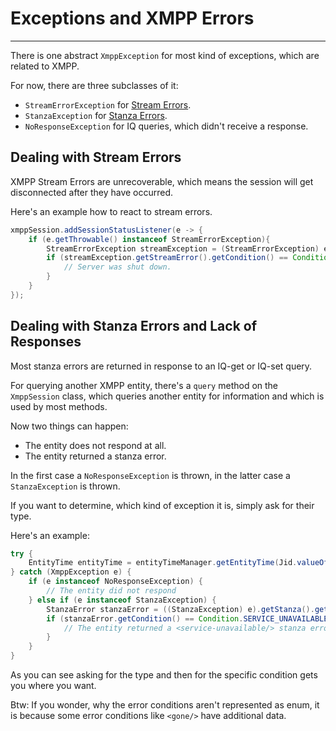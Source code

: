 # Exceptions and XMPP Errors
---

There is one abstract `XmppException` for most kind of exceptions, which are related to XMPP.

For now, there are three subclasses of it:

* `StreamErrorException`  for [Stream Errors][Stream Errors].
* `StanzaException` for [Stanza Errors][Stanza Errors].
* `NoResponseException` for IQ queries, which didn't receive a response.


## Dealing with Stream Errors

XMPP Stream Errors are unrecoverable, which means the session will get disconnected after they have occurred.

Here's an example how to react to stream errors.

```java
xmppSession.addSessionStatusListener(e -> {
    if (e.getThrowable() instanceof StreamErrorException){
        StreamErrorException streamException = (StreamErrorException) e.getThrowable();
        if (streamException.getStreamError().getCondition() == Condition.SYSTEM_SHUTDOWN) {
            // Server was shut down.
        }
    }
});
```

## Dealing with Stanza Errors and Lack of Responses

Most stanza errors are returned in response to an IQ-get or IQ-set query.

For querying another XMPP entity, there's a `query` method on the `XmppSession` class, which queries another entity for information and which is used by most methods.

Now two things can happen:

* The entity does not respond at all.
* The entity returned a stanza error.

In the first case a `NoResponseException` is thrown, in the latter case a `StanzaException` is thrown.

If you want to determine, which kind of exception it is, simply ask for their type.

Here's an example:

```java
try {
    EntityTime entityTime = entityTimeManager.getEntityTime(Jid.valueOf("juliet@example.net/balcony"));
} catch (XmppException e) {
    if (e instanceof NoResponseException) {
        // The entity did not respond
    } else if (e instanceof StanzaException) {
        StanzaError stanzaError = ((StanzaException) e).getStanza().getError();
        if (stanzaError.getCondition() == Condition.SERVICE_UNAVAILABLE) {
            // The entity returned a <service-unavailable/> stanza error.
        }
    }
}
```

As you can see asking for the type and then for the specific condition gets you where you want.

Btw: If you wonder, why the error conditions aren't represented as enum, it is because some error conditions like `<gone/>` have additional data.


[Stream Errors]: http://xmpp.org/rfcs/rfc6120.html#streams-error "Stream Errors"
[Stanza Errors]: http://xmpp.org/rfcs/rfc6120.html#stanzas-error "Stanza Errors"
